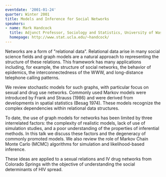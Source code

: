 ```yaml
---
eventdate: '2001-01-24'
quarter: Winter 2001
title: Models and Inference for Social Networks
speakers:
- name: Mark Handcock
  title: Adjunct Professor, Sociology and Statistics, University of Washington
  homepage: http://www.stat.ucla.edu/~handcock/
---
```

Networks are a form of &quot;relational data&quot;. Relational data arise in many social science fields and graph models are a natural approach to representing the structure of these relations. This framework has many applications including, for example, the structure of social networks, the behavior of epidemics, the interconnectedness of the WWW, and long-distance telephone calling patterns.

We review stochastic models for such graphs, with particular focus on sexual and drug use networks. Commonly used Markov models were introduced by Frank and Strauss (1986) and were derived from developments in spatial statistics (Besag 1974). These models recognize the complex dependencies within relational data structures.

To date, the use of graph models for networks has been limited by three interrelated factors: the complexity of realistic models, lack of use of simulation studies, and a poor understanding of the properties of inferential methods. In this talk we discuss these factors and the degeneracy of commonly promoted models. We also review the role of Markov Chain Monte Carlo (MCMC) algorithms for simulation and likelihood-based inference.

These ideas are applied to a sexual relations and IV drug networks from Colorado Springs with the objective of understanding the social determinants of HIV spread.